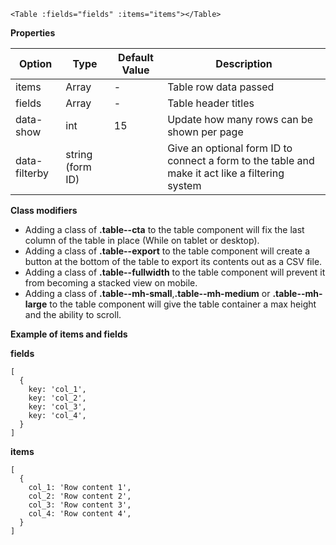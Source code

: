 ```
<Table :fields="fields" :items="items"></Table>
```

**Properties**

| Option | Type | Default Value | Description |
| ------ | ---- | ------------- | ----------- |
| items  | Array | - | Table row data passed |
| fields | Array | - | Table header titles |
| data-show | int | 15 | Update how many rows can be shown per page |
| data-filterby | string (form ID) | | Give an optional form ID to connect a form to the table and make it act like a filtering system |


**Class modifiers**

- Adding a class of **.table--cta** to the table component will fix the last column of the table in place (While on tablet or desktop). 
- Adding a class of **.table--export** to the table component will create a button at the bottom of the table to export its contents out as a CSV file.
- Adding a class of **.table--fullwidth** to the table component will prevent it from becoming a stacked view on mobile.
- Adding a class of **.table--mh-small**,**.table--mh-medium** or **.table--mh-large** to the table component will give the table container a max height and the ability to scroll.

**Example of items and fields**

**fields**

```
[
  {
    key: 'col_1',
    key: 'col_2',
    key: 'col_3',
    key: 'col_4',
  }
]
```
**items**

```
[
  {
    col_1: 'Row content 1',
    col_2: 'Row content 2',
    col_3: 'Row content 3',
    col_4: 'Row content 4',
  }
]
```